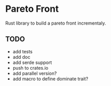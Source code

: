 # Pareto Front

Rust library to build a pareto front incrementaly.

## TODO

- add tests
- add doc
- add serde support
- push to crates.io
- add parallel version?
- add macro to define dominate trait?
